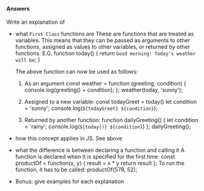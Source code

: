 #### Answers

Write an explanation of

- what `First Class` functions are
  These are functions that are treated as variables. This means that they can be passed as arguments to other functions, assigned as values to other variables, or returned by other functions.
  E.G.
  function today() {
  return `Good morning! Today's weather will be`;
  }

  The above function can now be used as follows:

  1. As an argument
     const weather = function (greeting, condition) {
     console.log(greeting() + condition);
     };
     weather(today, 'sunny');

  2. Assigned to a new variable:
     const todayGreet = today()
     let condition = 'sunny';
     console.log(`${todayGreet} ${condition}`);

  3. Returned by another function:
     function dailyGreeting() {
     let condition = 'rainy';
     console.log(`${today()} ${condition}`)
     };
     dailyGreeting();

- how this concept applies in JS.
  See above

- what the difference is between declaring a function and calling it
  A function is declared when it is specified for the first time:
  const productOf = function(x, y) {
  result = x \* y
  return result
  };
  To run the function, it has to be called:
  productOf(578, 52);

- Bonus: give examples for each explanation
